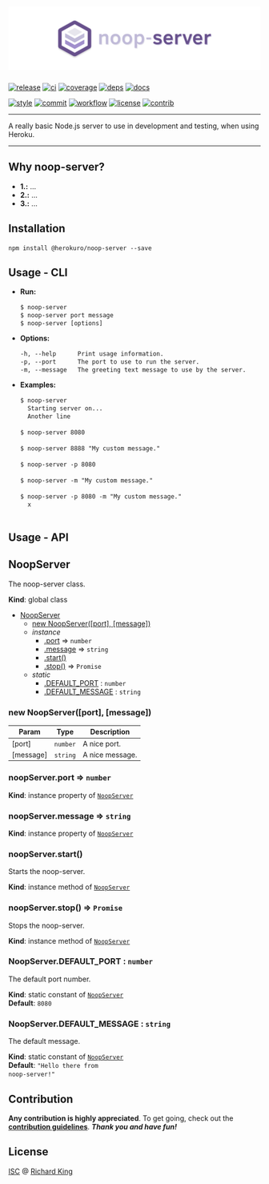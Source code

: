 # <img src="media/readme-header.png" title="noop-server" alt="noop-server logo">

[![release][badge-github]][url-github]
[![ci][badge-ci]][url-ci]
[![coverage][badge-coverage]][url-coverage]
[![deps][badge-greenkeeper]][url-greenkeeper]
[![docs][badge-docs-check]][url-docs-check]

[![style][badge-style]][url-style]
[![commit][badge-commit]][url-commit]
[![workflow][badge-release]][url-release]
[![license][badge-license-isc]][url-license-doc]
[![contrib][badge-contrib]][url-contrib-doc]

---

A really basic Node.js server to use in development and testing, when using Heroku.


---

## Why noop-server?

- **1.:** ...
- **2.:** ...
- **3.:** ...

## Installation

```
npm install @herokuro/noop-server --save
```

## Usage - CLI

- **Run:**
  ```
  $ noop-server
  $ noop-server port message
  $ noop-server [options]
  ```

- **Options:**
  ```
  -h, --help      Print usage information.
  -p, --port      The port to use to run the server.
  -m, --message   The greeting text message to use by the server.
  ```

- **Examples:**
  ```
  $ noop-server
    Starting server on...
    Another line
    
  $ noop-server 8080
    
  $ noop-server 8888 "My custom message."
    
  $ noop-server -p 8080
    
  $ noop-server -m "My custom message."
    
  $ noop-server -p 8080 -m "My custom message."
    x
    
  ```

## Usage - API

<a name="NoopServer"></a>

## NoopServer
The noop-server class.

**Kind**: global class  

* [NoopServer](#NoopServer)
    * [new NoopServer([port], [message])](#new_NoopServer_new)
    * _instance_
        * [.port](#NoopServer+port) ⇒ <code>number</code>
        * [.message](#NoopServer+message) ⇒ <code>string</code>
        * [.start()](#NoopServer+start)
        * [.stop()](#NoopServer+stop) ⇒ <code>Promise</code>
    * _static_
        * [.DEFAULT_PORT](#NoopServer.DEFAULT_PORT) : <code>number</code>
        * [.DEFAULT_MESSAGE](#NoopServer.DEFAULT_MESSAGE) : <code>string</code>

<a name="new_NoopServer_new"></a>

### new NoopServer([port], [message])

| Param | Type | Description |
| --- | --- | --- |
| [port] | <code>number</code> | A nice port. |
| [message] | <code>string</code> | A nice message. |

<a name="NoopServer+port"></a>

### noopServer.port ⇒ <code>number</code>
**Kind**: instance property of [<code>NoopServer</code>](#NoopServer)  
<a name="NoopServer+message"></a>

### noopServer.message ⇒ <code>string</code>
**Kind**: instance property of [<code>NoopServer</code>](#NoopServer)  
<a name="NoopServer+start"></a>

### noopServer.start()
Starts the noop-server.

**Kind**: instance method of [<code>NoopServer</code>](#NoopServer)  
<a name="NoopServer+stop"></a>

### noopServer.stop() ⇒ <code>Promise</code>
Stops the noop-server.

**Kind**: instance method of [<code>NoopServer</code>](#NoopServer)  
<a name="NoopServer.DEFAULT_PORT"></a>

### NoopServer.DEFAULT\_PORT : <code>number</code>
The default port number.

**Kind**: static constant of [<code>NoopServer</code>](#NoopServer)  
**Default**: <code>8080</code>  
<a name="NoopServer.DEFAULT_MESSAGE"></a>

### NoopServer.DEFAULT\_MESSAGE : <code>string</code>
The default message.

**Kind**: static constant of [<code>NoopServer</code>](#NoopServer)  
**Default**: <code>&quot;Hello there from noop-server!&quot;</code>  


## Contribution

**Any contribution is highly appreciated**. To get going, check out the
[**contribution guidelines**][url-contrib-doc]. ***Thank you and have fun!***

## License

[ISC][url-license-doc] @ [Richard King](https://www.richrdkng.com)

  <!--- References ============================================================================ -->

  <!--- Badges -->
  [badge-github]:      https://img.shields.io/github/release/herokuro/noop-server.svg?style=social
  [badge-ci]:          https://img.shields.io/travis/herokuro/noop-server.svg?style=flat-square
  [badge-coverage]:    https://img.shields.io/codecov/c/github/herokuro/noop-server?style=flat-square
  [badge-greenkeeper]: https://badges.greenkeeper.io/herokuro/noop-server.svg?style=flat-square
  [badge-docs-check]:  https://inch-ci.org/github/herokuro/noop-server.svg?branch=master&style=flat-square
  [badge-license-isc]: https://img.shields.io/badge/license-ISC-blue.svg?style=flat-square
  [badge-contrib]:     https://img.shields.io/badge/PRs-welcome-brightgreen.svg?style=flat-square
  [badge-style]:       https://img.shields.io/badge/style-standardjs-f1d300.svg?style=flat-square
  [badge-commit]:      https://img.shields.io/badge/commit-commitizen-fe7d37.svg?style=flat-square
  [badge-release]:     https://img.shields.io/badge/release-semantic--release-e10079.svg?style=flat-square

  <!--- URLs -->
  [url-github]:      https://github.com/herokuro/noop-server
  [url-ci]:          https://travis-ci.org/herokuro/noop-server
  [url-coverage]:    https://codecov.io/gh/herokuro/noop-server
  [url-greenkeeper]: https://greenkeeper.io
  [url-docs-check]:  https://inch-ci.org/github/herokuro/noop-server
  [url-style]:       https://standardjs.com
  [url-commit]:      https://commitizen.github.io/cz-cli
  [url-release]:     https://semantic-release.gitbook.io/semantic-release
  [url-license-doc]: https://github.com/herokuro/noop-server/blob/master/LICENSE.md
  [url-contrib-doc]: https://github.com/herokuro/noop-server/blob/master/.github/CONTRIBUTING.md
